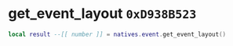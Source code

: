 # get_event_layout `0xD938B523`

```lua
local result --[[ number ]] = natives.event.get_event_layout()
```
